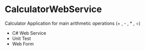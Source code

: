 # CalculatorWebService
Calculator Application for main arithmetic operations (+ , - , * , ÷)

- C# Web Service
- Unit Test
- Web Form
